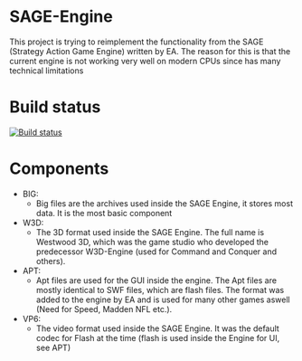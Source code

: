 # SAGE-Engine

This project is trying to reimplement the functionality from the SAGE (Strategy Action Game Engine) written by EA. The reason for this is that the current engine is not working very well on modern CPUs since has many technical limitations

# Build status
[![Build status](https://ci.appveyor.com/api/projects/status/f4re4pcqyr5g0naf?svg=true)](https://ci.appveyor.com/project/feliwir/sage)

# Components
- BIG:
    * Big files are the archives used inside the SAGE Engine, it stores most data. It is the most 
    basic component
- W3D:
    * The 3D format used inside the SAGE Engine. The full name is Westwood 3D, which was the game studio who developed the predecessor W3D-Engine (used for Command and Conquer and others).
- APT:
    * Apt files are used for the GUI inside the engine. The Apt files are mostly identical to SWF files, which are flash files.
    The format was added to the engine by EA and is used for many other games aswell (Need for Speed, Madden NFL etc.).
- VP6:
    * The video format used inside the SAGE Engine. It was the default codec for Flash at the time (flash is used inside the Engine for UI, see APT)

